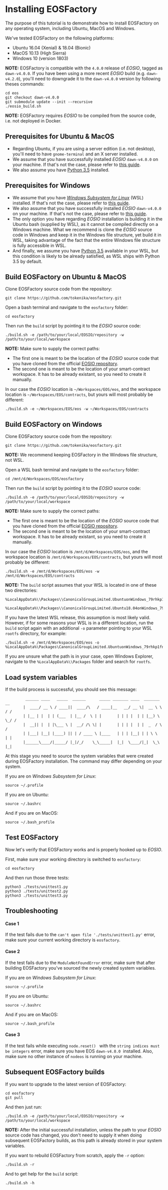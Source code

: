 # Installing EOSFactory

The purpose of this tutorial is to demonstrate how to install EOSFactory on any operating system, including Ubuntu, MacOS and Windows.

We've tested EOSFactory on the following platforms:

- Ubuntu 16.04 (Xenial) & 18.04 (Bionic)
- MacOS 10.13 (High Sierra)
- Windows 10 (version 1803)

**NOTE:** EOSFactory is compatible with the `4.0.0` release of *EOSIO*, tagged as `dawn-v4.0.0`.  If you have been using a more recent *EOSIO* build (e.g. `dawn-v4.2.0`), you'll need to downgrade it to the `dawn-v4.0.0` version by following theses commands:

```
cd eos
git checkout dawn-v4.0.0
git submodule update --init --recursive
./eosio_build.sh
```

**NOTE:** EOSFactory requires *EOSIO* to be compiled from the source code, i.e. not deployed in Docker.

## Prerequisites for Ubuntu & MacOS

* Regarding Ubuntu, if you are using a server edition (i.e. not desktop), you'll need to have `gnome-terminal` and an X server installed.
* We assume that you have successfully installed *EOSIO* `dawn-v4.0.0` on your machine. If that's not the case, please refer to [this guide](https://github.com/EOSIO/eos/wiki/Local-Environment).
* We also assume you have [Python 3.5](https://www.python.org/download/releases/3.0/) installed.

## Prerequisites for Windows

- We assume that you have [*Windows Subsystem for Linux*](https://en.wikipedia.org/wiki/Windows_Subsystem_for_Linux) (WSL) installed. If that's not the case, please refer to [this guide](https://docs.microsoft.com/en-us/windows/wsl/install-win10).
- We also assume that you have successfully installed *EOSIO* `dawn-v4.0.0` on your machine. If that's not the case, please refer to [this guide](https://github.com/EOSIO/eos/wiki/Local-Environment).
- The only option you have regarding *EOSIO* installation is building it in the Ubuntu bash (supplied by WSL), as it cannot be compiled directly on a Windows machine. What we recommend is clone the *EOSIO* source code in Windows and keep it in the Windows file structure, yet build it in WSL, taking advantage of the fact that the entire Windows file structure is fully accessible in WSL.
- And finally, we assume you have [Python 3.5](https://www.python.org/download/releases/3.0/) available in your WSL, but this condition is likely to be already satisfied, as WSL ships with Python 3.5 by default.

## Build EOSFactory on Ubuntu & MacOS

Clone EOSFactory source code from the repository:

```
git clone https://github.com/tokenika/eosfactory.git
```

Open a bash terminal and navigate to the `eosfactory` folder:

```
cd eosfactory
```

Then run the `build` script by pointing it to the *EOSIO* source code:

```
./build.sh -e /path/to/your/local/EOSIO/repository -w /path/to/your/local/workspace
```

**NOTE:** Make sure to supply the correct paths:

* The first one is meant to be the location of the *EOSIO* source code that you have cloned from the official [EOSIO repository](https://github.com/EOSIO/eos). 
* The second one is meant to be the location of your smart-contract workspace. It has to be already existant, so you need to create it manually.

In our case the *EOSIO* location is `~/Workspaces/EOS/eos`, and the workspace location is `~/Workspaces/EOS/contracts`, but yours will most probably be different:

```
./build.sh -e ~/Workspaces/EOS/eos -w ~/Workspaces/EOS/contracts
```

## Build EOSFactory on Windows

Clone EOSFactory source code from the repository:

```
git clone https://github.com/tokenika/eosfactory.git
```

**NOTE:** We recommend keeping EOSFactory in the Windows file structure, not WSL.

Open a WSL bash terminal and navigate to the `eosfactory` folder:

```
cd /mnt/d/Workspaces/EOS/eosfactory
```

Then run the `build` script by pointing it to the *EOSIO* source code:

```
./build.sh -e /path/to/your/local/EOSIO/repository -w /path/to/your/local/workspace
```

**NOTE:** Make sure to supply the correct paths:

- The first one is meant to be the location of the *EOSIO* source code that you have cloned from the official [EOSIO repository](https://github.com/EOSIO/eos). 
- The second one is meant to be the location of your smart-contract workspace. It has to be already existant, so you need to create it manually.

In our case the *EOSIO* location is `/mnt/d/Workspaces/EOS/eos`, and the workspace location is `/mnt/d/Workspaces/EOS/contracts`, but yours will most probably be different:

```
./build.sh -e /mnt/d/Workspaces/EOS/eos -w /mnt/d/Workspaces/EOS/contracts
```

**NOTE:** The `build` script assumes that your WSL is located in one of these two directories:

```
%LocalAppData%\\Packages\\CanonicalGroupLimited.UbuntuonWindows_79rhkp1fndgsc
```

```
%LocalAppData%\\Packages\\CanonicalGroupLimited.Ubuntu18.04onWindows_79rhkp1fndgsc
```

If you have the latest WSL release, this assumption is most likely valid. However, if for some reasons your WSL is in a different location, run the `build` script again with an additional `-o` parameter pointing to your WSL `rootfs` directory, for example:

```
./build.sh -e /mnt/d/Workspaces/EOS/eos -o %LocalAppData%\Packages\CanonicalGroupLimited.UbuntuonWindows_79rhkp1fndgsc\LocalState\rootfs
```

If you are unsure what the path is in your case, open Windows Explorer, navigate to the `%LocalAppData%\\Packages` folder and search for `rootfs`.

## Load system variables

If the build process is successful, you should see this message:

```
         ______ ____   _____  ______      _____ _______ ____  _______     __
        |  ____/ __ \ / ____||  ____/\   / ____|__   __/ __ \|  __ \ \   / /
        | |__ | |  | | (___  | |__ /  \ | |       | | | |  | | |__) \ \_/ / 
        |  __|| |  | |\___ \ |  __/ /\ \| |       | | | |  | |  _  / \   /  
        | |___| |__| |____) || | / ____ \ |____   | | | |__| | | \ \  | |   
        |______\____/|_____/ |_|/_/    \_\_____|  |_|  \____/|_|  \_\ |_|  
```

At this stage you need to source the system variables that were created during EOSFactory installation. The command may differ depending on your system. 

If you are on *Windows Subsystem for Linux*:

```
source ~/.profile
```

If you are on Ubuntu:

```
source ~/.bashrc
```

And if you are on MacOS:

```
source ~/.bash_profile
```

## Test EOSFactory

Now let's verify that EOSFactory works and is properly hooked up to *EOSIO*.

First, make sure your working directory is switched to `eosfactory`:

```
cd eosfactory
```

And then run those three tests:

```
python3 ./tests/unittest1.py
python3 ./tests/unittest2.py
python3 ./tests/unittest3.py
```

## Troubleshooting

#### Case 1

If the test fails due to the `can't open file './tests/unittest1.py'` error, make sure your current working directory is `eosfactory`.

#### Case 2

If the test fails due to the `ModuleNotFoundError` error, make sure that after building EOSFactory you've sourced the newly created system variables.

If you are on *Windows Subsystem for Linux*:
```
source ~/.profile
```
If you are on Ubuntu:
```
source ~/.bashrc
```
And if you are on MacOS:
```
source ~/.bash_profile
```

#### Case 3

If the test fails while executing `node.reset() ` with the `string indices must be integers` error, make sure you have EOS `dawn-v4.0.0`  installed. Also, make sure no other instance of `nodeos` is running on your machine.

## Subsequent EOSFactory builds

If you want to upgrade to the latest version of EOSFactory:

```
cd eosfactory
git pull
```

And then just run:

```
./build.sh -e /path/to/your/local/EOSIO/repository -w /path/to/your/local/workspace
```

**NOTE:** After the initial successful installation, unless the path to your *EOSIO* source code has changed, you don't need to supply it when doing subsequent EOSFactory builds, as this path is already stored in your system variables.

If you want to rebuild EOSFactory from scratch, apply the `-r` option:

```
./build.sh -r
```

And to get help for the `build` script:

```
./build.sh -h
```

